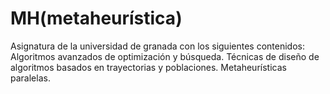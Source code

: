 # MH(metaheurística)
Asignatura de la universidad de granada con los siguientes contenidos: Algoritmos avanzados de optimización y búsqueda. Técnicas de diseño de algoritmos basados en trayectorias y poblaciones. Metaheurísticas paralelas.

